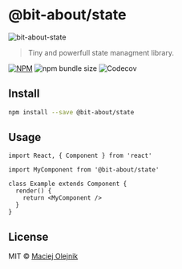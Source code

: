 # @bit-about/state

![bit-about-state](https://user-images.githubusercontent.com/1496580/160495578-c4a54e53-7c5f-4bc3-9db3-a45c6ed45394.png)

> Tiny and powerfull state managment library.


[![NPM](https://img.shields.io/npm/v/@bit-about/state.svg)](https://www.npmjs.com/package/@bit-about/state) 
![npm bundle size](https://img.shields.io/bundlephobia/min/@bit-about/state)
![Codecov](https://img.shields.io/codecov/c/github/bit-about/state)

## Install

```bash
npm install --save @bit-about/state
```

## Usage

```tsx
import React, { Component } from 'react'

import MyComponent from '@bit-about/state'

class Example extends Component {
  render() {
    return <MyComponent />
  }
}
```

## License

MIT © [Maciej Olejnik](https://github.com/Gareneye)
